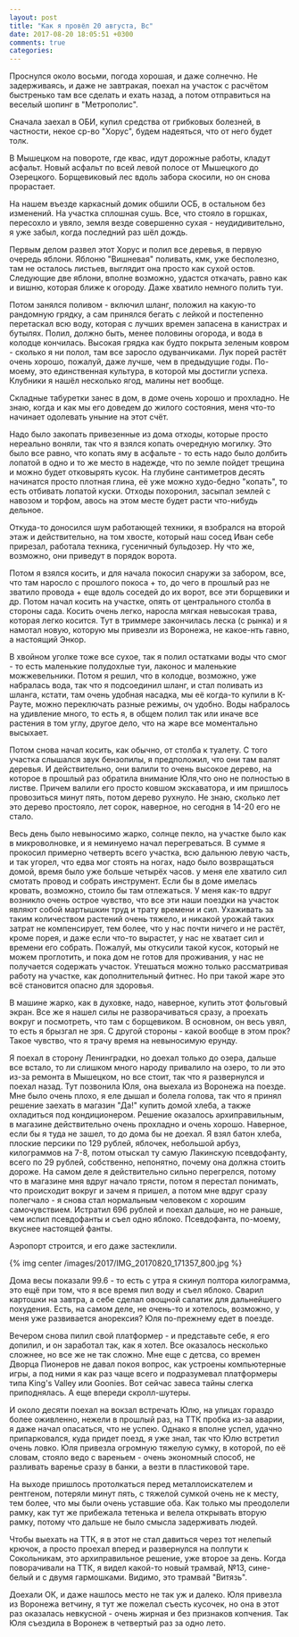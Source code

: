 ```yaml
---
layout: post
title: "Как я провёл 20 августа, Вс"
date: 2017-08-20 18:05:51 +0300
comments: true
categories: 
---
```

Проснулся около восьми, погода хорошая, и даже солнечно. Не задерживаясь, и даже не завтракая, поехал на участок с расчётом быстренько там все сделать и ехать назад, а потом отправиться на веселый шопинг в "Метрополис".

Сначала заехал в ОБИ, купил средства от грибковых болезней, в частности, некое ср-во "Хорус", будем надеяться, что от него будет толк.

В Мышецком на повороте, где квас, идут дорожные работы, кладут асфальт. Новый асфальт по всей левой полосе от Мышецкого до Озерецкого. Борщевиковый лес вдоль забора скосили, но он снова прорастает.

На нашем въезде каркасный домик обшили ОСБ, в остальном без изменений. На участка сплошная сушь. Все, что стояло в горшках, пересохло и увяло, земля везде совершенно сухая - неудидивительно, я уже забыл, когда последний раз шёл дождь.

Первым делом развел этот Хорус и полил все деревья, в первую очередь яблони. Яблоню "Вишневая" поливать, кмк, уже бесполезно, там не осталось листьев, выглядит она просто как сухой остов. Следующие две яблони, вполне возможно, удастся откачать, равно как и вишню, которая ближе к огороду. Даже хватило немного полить туи.

Потом занялся поливом - включил шланг, положил на какую-то рандомную грядку, а сам принялся бегать с лейкой и постепенно перетаскал всю воду, которая с лучших времен запасена в канистрах и бутылях. Полил, должно быть, менее половины огорода, и вода в колодце кончилась. Высокая грядка как будто покрыта зеленым ковром - сколько я ни полол, там все заросло одуванчиками. Лук порей растёт очень хорошо, пожалуй, даже лучше, чем в предыдущие годы. По-моему, это единственная культура, в которой мы достигли успеха. Клубники я нашёл несколько ягод, малины нет вообще.

Складные табуретки занес в дом, в доме очень хорошо и прохладно. Не знаю, когда и как мы его доведем до жилого состояния, меня что-то начинает одолевать уныние на этот счёт.

Надо было закопать привезенные из дома отходы, которые просто нереально воняли, так что я взялся копать очередную могилку. Это было все равно, что копать яму в асфальте - то есть надо было долбить лопатой в одно и то же место в надежде, что по земле пойдет трещина и можно будет отковырять кусок. На глубине сантиметров десять начинатся просто плотная глина, её уже можно худо-бедно "копать", то есть отбивать лопатой куски. Отходы похоронил, засыпал землей с навозом и торфом, авось на этом месте будет расти что-нибудь дельное.

Откуда-то доносился шум работающей техники, я взобрался на второй этаж и действительно, на том хвосте, который наш сосед Иван себе прирезал, работала техника, гусеничный бульдозер. Ну что же, возможно, они приведут в порядок ворота.

Потом я взялся косить, и для начала покосил снаружи за забором, все, что там наросло с прошлого покоса + то, до чего в прошлый раз не зватило провода + еще вдоль соседей до их ворот, все эти борщевики и др. Потом начал косить на участке, опять от центрального столба в стороны сада. Косить очень легко, наросла мягкая невысокая трава, которая легко косится. Тут в триммере закончилась леска (с рынка) и я намотал новую, которую мы привезли из Воронежа, не какое-нть гавно, а настоящий Энкор. 

В хвойном уголке тоже все сухое, так я полил остатками воды что смог - то есть маленькие полудохлые туи, лаконос и маленькие можжевельники. Потом я решил, что в колодце, возможно, уже набралась вода, так что я подсоединил шланг, и стал поливать из шланга, кстати, там очень удобная насадка, мы её когда-то купили в К-Рауте, можно переключать разные режимы, оч удобно. Воды набралось на удивление много, то есть я, в общем полил так или иначе все растения в том углу, другое дело, что на жаре все моментально высыхает.

Потом снова начал косить, как обычно, от столба к туалету. С того участка слышался звук бензопилы, я предположил, что они там валят деревья. И действительно, они валили то очень высокое дерево, на которое  в прошлый раз обратила внимание Юля,что оно не полностью в листве. Причем валили его просто ковшом экскаватора, и им пришлось провозиться минут пять, потом дерево рухнуло. Не знаю, сколько лет это дерево простояло, лет сорок, наверное, но сегодня в 14-20 его не стало.

Весь день было невыносимо жарко, солнце пекло, на участке было как в микроволновке, и я неминуемо начал перегреваться. В сумме я прокосил примерно четверть всего участка, всю дальнюю левую часть, и так угорел, что едва мог стоять на ногах, надо было возвращаться домой, время было уже больше четырёх часов. у меня еле хватило сил смотать провод и собрать инструмент. Если бы в доме имелась кровать, возможно, стоило бы там отлежаться. У меня как-то вдруг возникло очень острое чувство, что все эти наши поездки на участок являют собой мартышкин труд и трату времени и сил. Ухаживать за таким количеством растений очень тяжело, и никакой урожай таких затрат не компенсирует, тем более, что у нас почти ничего и не растёт, кроме порея, и даже если что-то вырастет, у нас не хватает сил и времени его собрать. Пожалуй, мы откусили такой кусок, который не можем проглотить, и пока дом не готов для проживания, у нас не получается содержать участок. Утешаться можно только рассматривая работу на участке, как дополнительный фитнес. Но при такой жаре это всё становится опасно для здоровья.

В машине жарко, как в духовке, надо, наверное, купить этот фольговый экран. Все же я нашел силы не разворачиваться сразу, а проехать вокруг и посмотреть, что там с борщевиком. В основном, он весь увял, то есть я брызгал не зря. С другой стороны - какой вообще в этом прок? Такое чувство, что я трачу время на невыносимую ерунду.

Я поехал в сторону Ленинградки, но доехал только до озера, дальше все встало, то ли слишком много народу привалило на озеро, то ли это из-за ремонта в Мышецком, но все стоит, так что я развернулся и поехал назад. Тут позвонила Юля, она выехала из Воронежа на поезде. Мне было очень плохо, я еле дышал и болела голова, так что я принял решение заехать в магазин "Да!" купить домой хлеба, а также охладиться под кондиционером. Решение оказалось архиправильным, в магазине действительно очень прохладно и очень хорошо. Наверное, если бы я туда не зашел, то до дома бы не доехал. Я взял батон хлеба, плоские персики по 129 рублей, яблочек, небольшой арбуз, килограммов на 7-8, потом отыскал ту самую Лакинскую псевдофанту, всего по 29 рублей, собственно, непонятно, почему она должна стоить дороже. На самом деле я действительно сильно перегрелся, потому что в магазине мня вдруг начало трясти, потом я перестал понимать, что происходит вокруг и зачем я пришел, а потом мне вдруг сразу полегчало - я снова стал нормальным человеком с хорошим самочувствием. Истратил 696 рублей и поехал дальше, но не раньше, чем испил псевдофанты и съел одно яблоко. Псевдофанта, по-моему, вкуснее настоящей фанты.

Аэропорт строится, и его даже застеклили.

{% img center /images/2017/IMG_20170820_171357_800.jpg %}

Дома весы показали 99.6 - то есть с утра я скинул полтора килограмма, это ещё при том, что я все время пил воду и съел яблоко. Сварил картошки на завтра, а себе сделал овощной салатик для дальнейшего похудения. Есть, на самом деле, не очень-то и хотелось, возможно, у меня уже развивается анорексия? Юля по-прежнему едет в поезде.

Вечером снова пилил свой платформер - и представьте себе, я его допилил, и он заработал так, как я хотел. Все оказалось несколько сложнее, но все же не так сложно. Мне еще с детсва, со времен Дворца Пионеров не давал покоя вопрос, как устроены компьютерные игры, а под ними я как раз чаще всего и подразумевал платформеры типа King's Valley или Goonies. Вот сейчас завеса тайны слегка приподнялась. А еще впереди скролл-шутеры.

И около десяти поехал на вокзал встречать Юлю, на улицах гораздо более оживленно, нежели в прошлый раз, на ТТК пробка из-за аварии, я даже начал опасаться, что не успею. Однако я вполне успел, удачно припарковался, куда придет поезд, я уже знал, так что Юлю встретил очень ловко. Юля привезла огромную тяжелую сумку, в которой, по её словам, стояло ведо с вареньем - очень экономный способ, не разливать варенье сразу в банки, а везти в пластиковой таре.

На выходе пришлось протолкаться перед металлоискателем и рентгеном, потеряли минут пять, с тяжелой сумкой очень не к месту, тем более, что мы были очень уставшие оба. Как только мы преодолели рамку, как тут же прибежала тетенька и велела открывать вторую рамку, потому что дальше не было смысла задерживать людей.

Чтобы выехать на ТТК, я в этот не стал давиться через тот нелепый крючок, а просто проехал вперед и развернулся на полпути к Сокольникам, это архиправильное решение, уже второе за день. Когда поворачивали на ТТК, я видел какой-то новый трамвай, №13, сине-белый и с двумя гармошками. Видимо, это трамвай "Витязь".

Доехали ОК, и даже нашлось место не так уж и далеко. Юля привезла из Воронежа ветчину, я тут же пожелал съесть кусочек, но она в этот раз оказалась невкусной - очень жирная и без признаков копчения. Так Юля съездила в Воронеж в четвертый раз за одно лето.